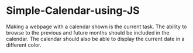 # Simple-Calendar-using-JS
Making a webpage with a calendar shown is the current task. The ability to browse to the previous and future months should be included in the calendar. The calendar should also be able to display the current date in a different color.
